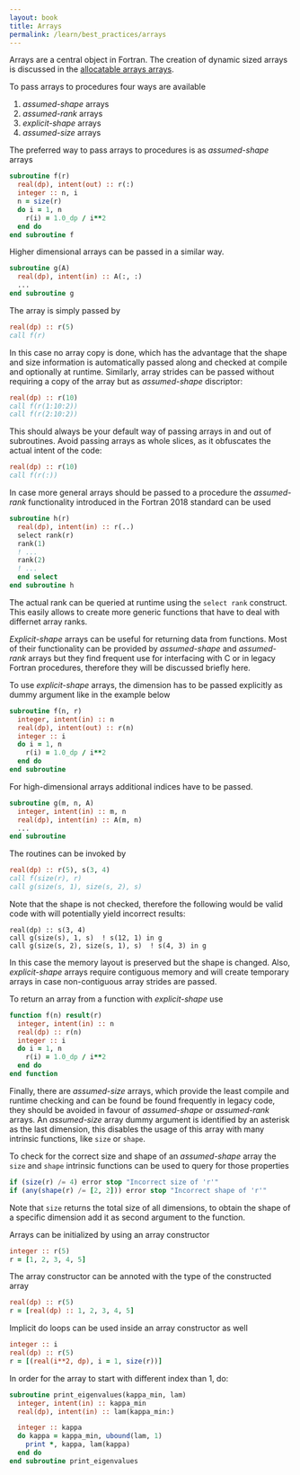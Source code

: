```yaml
---
layout: book
title: Arrays
permalink: /learn/best_practices/arrays
---
```


Arrays are a central object in Fortran. The creation of dynamic sized arrays
is discussed in the [allocatable arrays arrays](./allocatable_arrays.html).

To pass arrays to procedures four ways are available

1. *assumed-shape* arrays
4. *assumed-rank* arrays
2. *explicit-shape* arrays
3. *assumed-size* arrays

The preferred way to pass arrays to procedures is as *assumed-shape* arrays

```fortran
subroutine f(r)
  real(dp), intent(out) :: r(:)
  integer :: n, i
  n = size(r)
  do i = 1, n
    r(i) = 1.0_dp / i**2
  end do
end subroutine f
```

Higher dimensional arrays can be passed in a similar way.

```fortran
subroutine g(A)
  real(dp), intent(in) :: A(:, :)
  ...
end subroutine g
```

The array is simply passed by

```fortran
real(dp) :: r(5)
call f(r)
```

In this case no array copy is done, which has the advantage that the shape and size
information is automatically passed along and checked at compile and optionally at
runtime.
Similarly, array strides can be passed without requiring a copy of the array but as
*assumed-shape* discriptor:

```fortran
real(dp) :: r(10)
call f(r(1:10:2))
call f(r(2:10:2))
```

This should always be your default way of passing arrays in and out of subroutines.
Avoid passing arrays as whole slices, as it obfuscates the actual intent of the code:

```fortran
real(dp) :: r(10)
call f(r(:))
```

In case more general arrays should be passed to a procedure the *assumed-rank*
functionality introduced in the Fortran 2018 standard can be used

```fortran
subroutine h(r)
  real(dp), intent(in) :: r(..)
  select rank(r)
  rank(1)
  ! ...
  rank(2)
  ! ...
  end select
end subroutine h
```

The actual rank can be queried at runtime using the ``select rank`` construct.
This easily allows to create more generic functions that have to deal with
differnet array ranks.

*Explicit-shape* arrays can be useful for returning data from functions.
Most of their functionality can be provided by *assumed-shape* and *assumed-rank*
arrays but they find frequent use for interfacing with C or in legacy Fortran
procedures, therefore they will be discussed briefly here.

To use *explicit-shape* arrays, the dimension has to be passed explicitly as dummy
argument like in the example below

``` fortran
subroutine f(n, r)
  integer, intent(in) :: n
  real(dp), intent(out) :: r(n)
  integer :: i
  do i = 1, n
    r(i) = 1.0_dp / i**2
  end do
end subroutine
```

For high-dimensional arrays additional indices have to be passed.

``` fortran
subroutine g(m, n, A)
  integer, intent(in) :: m, n
  real(dp), intent(in) :: A(m, n)
  ...
end subroutine
```

The routines can be invoked by

``` fortran
real(dp) :: r(5), s(3, 4)
call f(size(r), r)
call g(size(s, 1), size(s, 2), s)
```

Note that the shape is not checked, therefore the following would be valid code
with will potentially yield incorrect results:

```
real(dp) :: s(3, 4)
call g(size(s), 1, s)  ! s(12, 1) in g
call g(size(s, 2), size(s, 1), s)  ! s(4, 3) in g
```

In this case the memory layout is preserved but the shape is changed.
Also, *explicit-shape* arrays require contiguous memory and will create temporary
arrays in case non-contiguous array strides are passed.

To return an array from a function with *explicit-shape* use

``` fortran
function f(n) result(r)
  integer, intent(in) :: n
  real(dp) :: r(n)
  integer :: i
  do i = 1, n
    r(i) = 1.0_dp / i**2
  end do
end function
```

Finally, there are *assumed-size* arrays, which provide the least compile and runtime
checking and can be found be found frequently in legacy code, they should be avoided
in favour of *assumed-shape* or *assumed-rank* arrays.
An *assumed-size* array dummy argument is identified by an asterisk as the last dimension,
this disables the usage of this array with many intrinsic functions, like ``size`` or
``shape``.

To check for the correct size and shape of an *assumed-shape* array the ``size`` and
``shape`` intrinsic functions can be used to query for those properties

```fortran
if (size(r) /= 4) error stop "Incorrect size of 'r'"
if (any(shape(r) /= [2, 2])) error stop "Incorrect shape of 'r'"
```

Note that ``size`` returns the total size of all dimensions, to obtain the shape of
a specific dimension add it as second argument to the function.

Arrays can be initialized by using an array constructor

```fortran
integer :: r(5)
r = [1, 2, 3, 4, 5]
```

The array constructor can be annoted with the type of the constructed array

```fortran
real(dp) :: r(5)
r = [real(dp) :: 1, 2, 3, 4, 5]
```

Implicit do loops can be used inside an array constructor as well

```fortran
integer :: i
real(dp) :: r(5)
r = [(real(i**2, dp), i = 1, size(r))]
```

In order for the array to start with different index than 1, do:

```fortran
subroutine print_eigenvalues(kappa_min, lam)
  integer, intent(in) :: kappa_min
  real(dp), intent(in) :: lam(kappa_min:)

  integer :: kappa
  do kappa = kappa_min, ubound(lam, 1)
    print *, kappa, lam(kappa)
  end do
end subroutine print_eigenvalues
```
